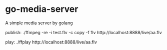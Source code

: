 # go-media-server
A simple media server by golang

publish:
./ffmpeg -re -i test.flv -c copy -f flv http://localhost:8888/live/aa.flv

play:
./ffplay http://localhost:8888/live/aa.flv